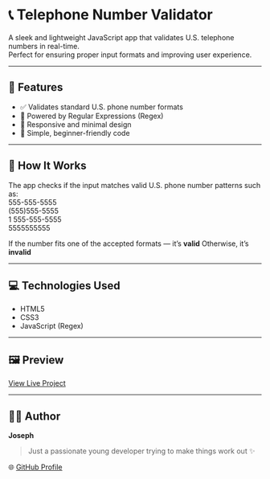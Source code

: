 # 📞 Telephone Number Validator

A sleek and lightweight JavaScript app that validates U.S. telephone numbers in real-time.  
Perfect for ensuring proper input formats and improving user experience.

---

## 🚀 Features
- ✅ Validates standard U.S. phone number formats  
- 🧠 Powered by Regular Expressions (Regex)  
- 📱 Responsive and minimal design  
- 💬 Simple, beginner-friendly code  

---

## 🧩 How It Works
The app checks if the input matches valid U.S. phone number patterns such as: <br/>
555-555-5555 <br/>
(555)555-5555<br/>
1 555-555-5555<br/>
5555555555<br/>

If the number fits one of the accepted formats — it’s **valid** 
Otherwise, it’s **invalid** 

---

## 💻 Technologies Used
- HTML5  
- CSS3  
- JavaScript (Regex)

---

## 🖼️ Preview
[View Live Project]( https://washiy-codes.github.io/Telephone-Number-Validator/)

---

## 🧑‍💻 Author
**Joseph**  
> Just a passionate young developer trying to make things work out ✨  

🌐 [GitHub Profile](https://github.com/Washiy-Codes)
